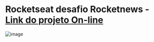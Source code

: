  # Rocketseat desafio Rocketnews - [Link do projeto On-line](https://sheilaacunha.github.io/rocketseat-desafio-rocketnews/)
 
![image](https://user-images.githubusercontent.com/103156674/209210430-823d749d-fd2e-47c6-b50b-4ac10887114d.png)
